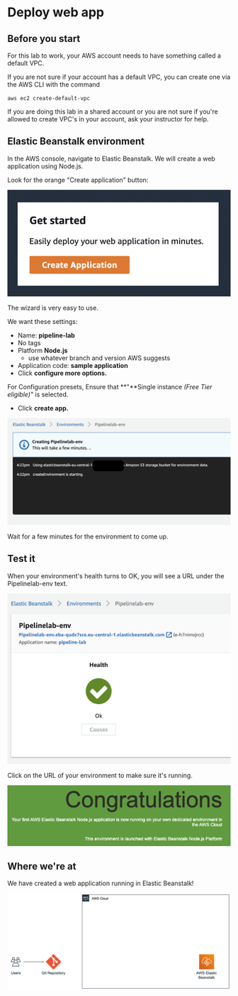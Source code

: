 # Deploy web app

## Before you start

For this lab to work, your AWS account needs to have something called a default VPC.&#x20;

If you are not sure if your account has a default VPC, you can create one via the AWS CLI with the command

```
aws ec2 create-default-vpc
```

If you are doing this lab in a shared account or you are not sure if you're allowed to create VPC's in your account, ask your instructor for help.&#x20;

## Elastic Beanstalk environment

In the AWS console, navigate to Elastic Beanstalk. We will create a web application using Node.js.

Look for the orange "Create application" button:

&#x20;

![](<../../../.gitbook/assets/image (170).png>)

The wizard is very easy to use.&#x20;

We want these settings:

* Name: **pipeline-lab**
* No tags
* Platform **Node.js**&#x20;
  * use whatever branch and version AWS suggests
* Application code: **sample application**
* Click **configure more options.**

For Configuration presets, Ensure that **"**Single instance _(Free Tier eligible)"_ is selected.

* Click **create app.**&#x20;

![environment is being prepared.](<../../../.gitbook/assets/image (12).png>)

Wait for a few minutes for the environment to come up.&#x20;

## Test it&#x20;

When your environment's health turns to OK, you will see a URL under the Pipelinelab-env text.&#x20;

![environment is healthy](<../../../.gitbook/assets/image (197).png>)



Click on the URL of your environment to make sure it's running.&#x20;

![snippet of the running web app ](<../../../.gitbook/assets/image (440).png>)

## Where we're at

We have created a web application running in Elastic Beanstalk!&#x20;

![](<../../../.gitbook/assets/image (161) (1).png>)

